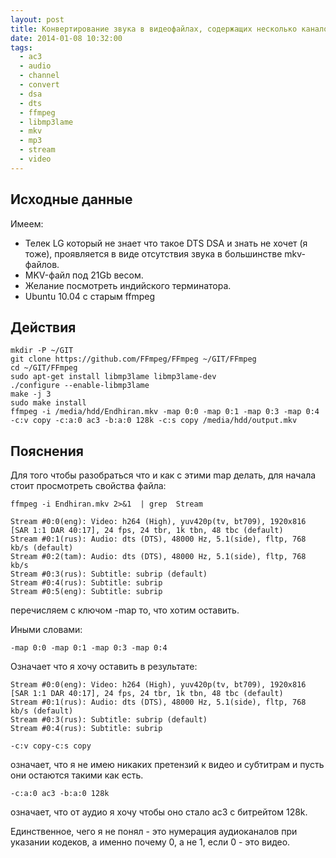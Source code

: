 ```yaml
---
layout: post
title: Конвертирование звука в видеофайлах, содержащих несколько каналов с помощью ffmpeg под linux
date: 2014-01-08 10:32:00
tags:
  - ac3
  - audio
  - channel
  - convert
  - dsa
  - dts
  - ffmpeg
  - libmp3lame
  - mkv
  - mp3
  - stream
  - video
---
```


## Исходные данные

Имеем:

- Телек LG который не знает что такое DTS DSA и знать не хочет (я тоже), проявляется в виде отсутствия звука в большинстве mkv-файлов.
- MKV-файл под 21Gb весом.
- Желание посмотреть индийского терминатора.
- Ubuntu 10.04 с старым ffmpeg

## Действия

``` shell
mkdir -P ~/GIT
git clone https://github.com/FFmpeg/FFmpeg ~/GIT/FFmpeg
cd ~/GIT/FFmpeg
sudo apt-get install libmp3lame libmp3lame-dev
./configure --enable-libmp3lame
make -j 3
sudo make install
ffmpeg -i /media/hdd/Endhiran.mkv -map 0:0 -map 0:1 -map 0:3 -map 0:4 -c:v copy -c:a:0 ac3 -b:a:0 128k -c:s copy /media/hdd/output.mkv
```

## Пояснения

Для того чтобы разобраться что и как с этими map делать, для начала стоит просмотреть свойства файла:

``` shell
ffmpeg -i Endhiran.mkv 2>&1  | grep  Stream

Stream #0:0(eng): Video: h264 (High), yuv420p(tv, bt709), 1920x816 [SAR 1:1 DAR 40:17], 24 fps, 24 tbr, 1k tbn, 48 tbc (default)
Stream #0:1(rus): Audio: dts (DTS), 48000 Hz, 5.1(side), fltp, 768 kb/s (default)
Stream #0:2(tam): Audio: dts (DTS), 48000 Hz, 5.1(side), fltp, 768 kb/s
Stream #0:3(rus): Subtitle: subrip (default)
Stream #0:4(rus): Subtitle: subrip
Stream #0:5(eng): Subtitle: subrip
```

перечисляем с ключом -map то, что хотим оставить.

Иными словами:

``` shell
-map 0:0 -map 0:1 -map 0:3 -map 0:4
```

Означает что я хочу оставить в результате:

```
Stream #0:0(eng): Video: h264 (High), yuv420p(tv, bt709), 1920x816 [SAR 1:1 DAR 40:17], 24 fps, 24 tbr, 1k tbn, 48 tbc (default)
Stream #0:1(rus): Audio: dts (DTS), 48000 Hz, 5.1(side), fltp, 768 kb/s (default)
Stream #0:3(rus): Subtitle: subrip (default)
Stream #0:4(rus): Subtitle: subrip
```

``` shell
-c:v copy-c:s copy
```

означает, что я не имею никаких претензий к видео и субтитрам и пусть они остаются такими как есть.

``` shell
-c:a:0 ac3 -b:a:0 128k
```

означает, что от аудио я хочу чтобы оно стало ac3 с битрейтом 128k.

Единственное, чего я не понял - это нумерация аудиоканалов при указании кодеков, а именно почему 0, а не 1, если 0 - это видео.
